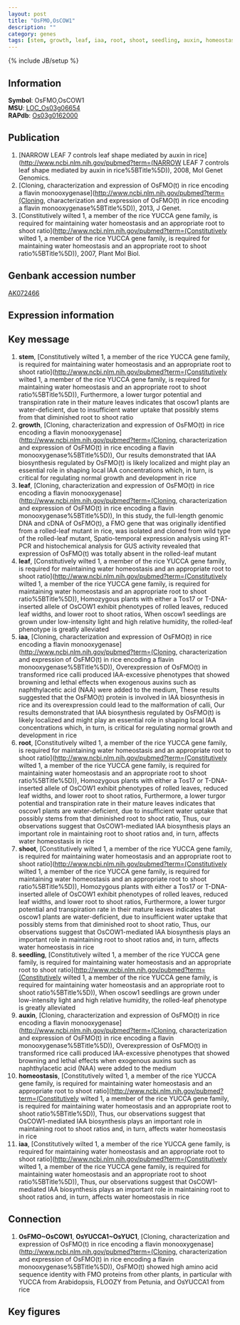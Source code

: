 ```yaml
---
layout: post
title: "OsFMO,OsCOW1"
description: ""
category: genes
tags: [stem, growth, leaf, iaa, root, shoot, seedling, auxin, homeostasis, Gene]
---
```

{% include JB/setup %}

## Information
__Symbol__: OsFMO,OsCOW1  
__MSU__: [LOC_Os03g06654](http://rice.plantbiology.msu.edu/cgi-bin/ORF_infopage.cgi?orf=LOC_Os03g06654)  
__RAPdb__: [Os03g0162000](http://rapdb.dna.affrc.go.jp/viewer/gbrowse_details/irgsp1?name=Os03g0162000)  

## Publication
1. [NARROW LEAF 7 controls leaf shape mediated by auxin in rice](http://www.ncbi.nlm.nih.gov/pubmed?term=(NARROW LEAF 7 controls leaf shape mediated by auxin in rice%5BTitle%5D)), 2008, Mol Genet Genomics.
2. [Cloning, characterization and expression of OsFMO(t) in rice encoding a flavin monooxygenase](http://www.ncbi.nlm.nih.gov/pubmed?term=(Cloning, characterization and expression of OsFMO(t) in rice encoding a flavin monooxygenase%5BTitle%5D)), 2013, J Genet.
3. [Constitutively wilted 1, a member of the rice YUCCA gene family, is required for maintaining water homeostasis and an appropriate root to shoot ratio](http://www.ncbi.nlm.nih.gov/pubmed?term=(Constitutively wilted 1, a member of the rice YUCCA gene family, is required for maintaining water homeostasis and an appropriate root to shoot ratio%5BTitle%5D)), 2007, Plant Mol Biol.

## Genbank accession number
[AK072466](http://www.ncbi.nlm.nih.gov/nuccore/AK072466)

## Expression information

## Key message
1. __stem__, [Constitutively wilted 1, a member of the rice YUCCA gene family, is required for maintaining water homeostasis and an appropriate root to shoot ratio](http://www.ncbi.nlm.nih.gov/pubmed?term=(Constitutively wilted 1, a member of the rice YUCCA gene family, is required for maintaining water homeostasis and an appropriate root to shoot ratio%5BTitle%5D)),  Furthermore, a lower turgor potential and transpiration rate in their mature leaves indicates that oscow1 plants are water-deficient, due to insufficient water uptake that possibly stems from that diminished root to shoot ratio
2. __growth__, [Cloning, characterization and expression of OsFMO(t) in rice encoding a flavin monooxygenase](http://www.ncbi.nlm.nih.gov/pubmed?term=(Cloning, characterization and expression of OsFMO(t) in rice encoding a flavin monooxygenase%5BTitle%5D)),  Our results demonstrated that IAA biosynthesis regulated by OsFMO(t) is likely localized and might play an essential role in shaping local IAA concentrations which, in turn, is critical for regulating normal growth and development in rice
3. __leaf__, [Cloning, characterization and expression of OsFMO(t) in rice encoding a flavin monooxygenase](http://www.ncbi.nlm.nih.gov/pubmed?term=(Cloning, characterization and expression of OsFMO(t) in rice encoding a flavin monooxygenase%5BTitle%5D)),  In this study, the full-length genomic DNA and cDNA of OsFMO(t), a FMO gene that was originally identified from a rolled-leaf mutant in rice, was isolated and cloned from wild type of the rolled-leaf mutant, Spatio-temporal expression analysis using RT-PCR and histochemical analysis for GUS activity revealed that expression of OsFMO(t) was totally absent in the rolled-leaf mutant
4. __leaf__, [Constitutively wilted 1, a member of the rice YUCCA gene family, is required for maintaining water homeostasis and an appropriate root to shoot ratio](http://www.ncbi.nlm.nih.gov/pubmed?term=(Constitutively wilted 1, a member of the rice YUCCA gene family, is required for maintaining water homeostasis and an appropriate root to shoot ratio%5BTitle%5D)),  Homozygous plants with either a Tos17 or T-DNA-inserted allele of OsCOW1 exhibit phenotypes of rolled leaves, reduced leaf widths, and lower root to shoot ratios, When oscow1 seedlings are grown under low-intensity light and high relative humidity, the rolled-leaf phenotype is greatly alleviated
5. __iaa__, [Cloning, characterization and expression of OsFMO(t) in rice encoding a flavin monooxygenase](http://www.ncbi.nlm.nih.gov/pubmed?term=(Cloning, characterization and expression of OsFMO(t) in rice encoding a flavin monooxygenase%5BTitle%5D)),  Overexpression of OsFMO(t) in transformed rice calli produced IAA-excessive phenotypes that showed browning and lethal effects when exogenous auxins such as naphthylacetic acid (NAA) were added to the medium, These results suggested that the OsFMO(t) protein is involved in IAA biosynthesis in rice and its overexpression could lead to the malformation of calli, Our results demonstrated that IAA biosynthesis regulated by OsFMO(t) is likely localized and might play an essential role in shaping local IAA concentrations which, in turn, is critical for regulating normal growth and development in rice
6. __root__, [Constitutively wilted 1, a member of the rice YUCCA gene family, is required for maintaining water homeostasis and an appropriate root to shoot ratio](http://www.ncbi.nlm.nih.gov/pubmed?term=(Constitutively wilted 1, a member of the rice YUCCA gene family, is required for maintaining water homeostasis and an appropriate root to shoot ratio%5BTitle%5D)),  Homozygous plants with either a Tos17 or T-DNA-inserted allele of OsCOW1 exhibit phenotypes of rolled leaves, reduced leaf widths, and lower root to shoot ratios, Furthermore, a lower turgor potential and transpiration rate in their mature leaves indicates that oscow1 plants are water-deficient, due to insufficient water uptake that possibly stems from that diminished root to shoot ratio, Thus, our observations suggest that OsCOW1-mediated IAA biosynthesis plays an important role in maintaining root to shoot ratios and, in turn, affects water homeostasis in rice
7. __shoot__, [Constitutively wilted 1, a member of the rice YUCCA gene family, is required for maintaining water homeostasis and an appropriate root to shoot ratio](http://www.ncbi.nlm.nih.gov/pubmed?term=(Constitutively wilted 1, a member of the rice YUCCA gene family, is required for maintaining water homeostasis and an appropriate root to shoot ratio%5BTitle%5D)),  Homozygous plants with either a Tos17 or T-DNA-inserted allele of OsCOW1 exhibit phenotypes of rolled leaves, reduced leaf widths, and lower root to shoot ratios, Furthermore, a lower turgor potential and transpiration rate in their mature leaves indicates that oscow1 plants are water-deficient, due to insufficient water uptake that possibly stems from that diminished root to shoot ratio, Thus, our observations suggest that OsCOW1-mediated IAA biosynthesis plays an important role in maintaining root to shoot ratios and, in turn, affects water homeostasis in rice
8. __seedling__, [Constitutively wilted 1, a member of the rice YUCCA gene family, is required for maintaining water homeostasis and an appropriate root to shoot ratio](http://www.ncbi.nlm.nih.gov/pubmed?term=(Constitutively wilted 1, a member of the rice YUCCA gene family, is required for maintaining water homeostasis and an appropriate root to shoot ratio%5BTitle%5D)),  When oscow1 seedlings are grown under low-intensity light and high relative humidity, the rolled-leaf phenotype is greatly alleviated
9. __auxin__, [Cloning, characterization and expression of OsFMO(t) in rice encoding a flavin monooxygenase](http://www.ncbi.nlm.nih.gov/pubmed?term=(Cloning, characterization and expression of OsFMO(t) in rice encoding a flavin monooxygenase%5BTitle%5D)),  Overexpression of OsFMO(t) in transformed rice calli produced IAA-excessive phenotypes that showed browning and lethal effects when exogenous auxins such as naphthylacetic acid (NAA) were added to the medium
10. __homeostasis__, [Constitutively wilted 1, a member of the rice YUCCA gene family, is required for maintaining water homeostasis and an appropriate root to shoot ratio](http://www.ncbi.nlm.nih.gov/pubmed?term=(Constitutively wilted 1, a member of the rice YUCCA gene family, is required for maintaining water homeostasis and an appropriate root to shoot ratio%5BTitle%5D)),  Thus, our observations suggest that OsCOW1-mediated IAA biosynthesis plays an important role in maintaining root to shoot ratios and, in turn, affects water homeostasis in rice
11. __iaa__, [Constitutively wilted 1, a member of the rice YUCCA gene family, is required for maintaining water homeostasis and an appropriate root to shoot ratio](http://www.ncbi.nlm.nih.gov/pubmed?term=(Constitutively wilted 1, a member of the rice YUCCA gene family, is required for maintaining water homeostasis and an appropriate root to shoot ratio%5BTitle%5D)),  Thus, our observations suggest that OsCOW1-mediated IAA biosynthesis plays an important role in maintaining root to shoot ratios and, in turn, affects water homeostasis in rice

## Connection
1. __OsFMO~OsCOW1__, __OsYUCCA1~OsYUC1__, [Cloning, characterization and expression of OsFMO(t) in rice encoding a flavin monooxygenase](http://www.ncbi.nlm.nih.gov/pubmed?term=(Cloning, characterization and expression of OsFMO(t) in rice encoding a flavin monooxygenase%5BTitle%5D)),  OsFMO(t) showed high amino acid sequence identity with FMO proteins from other plants, in particular with YUCCA from Arabidopsis, FLOOZY from Petunia, and OsYUCCA1 from rice

## Key figures


